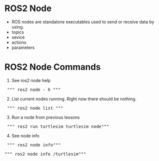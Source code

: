 # ROS2 Node
- ROS nodes are standalone executables used to send or receive data by using.
- topics
- sevice
- actions
- parameters

# ROS2 Node Commands
1. See ros2 node help
<pre> """ ros2 node - h """ </pre>
2. List current nodes running. Right now there should be nothing.
<pre> """ ros2 node list """ </pre>
3. Run a node from previous lessons
<pre> """ ros2 run turtlesim turtlesim_node""" </pre>
4. See node info
<pre> """ ros2 node info"""</pre>
<pre>""" ros2 node info /turtlesim"""</pre>